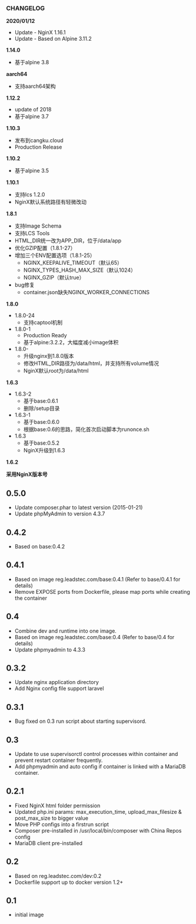 ### CHANGELOG

**2020/01/12**
* Update - NginX 1.16.1
* Update - Based on Alpine 3.11.2

**1.14.0**
* 基于alpine 3.8

**aarch64**
* 支持aarch64架构

**1.12.2**
* update of 2018
* 基于alpine 3.7

**1.10.3**
* 发布到cangku.cloud
* Production Release

**1.10.2**

* 基于alpine 3.5

**1.10.1**

* 支持lcs 1.2.0
* NginX默认系统路径有轻微改动

**1.8.1**

* 支持Image Schema
* 支持LCS Tools
* HTML_DIR统一改为APP_DIR，位于/data/app
* 优化GZIP配置（1.8.1-27）
* 增加三个ENV配置选项（1.8.1-25）
    - NGINX_KEEPALIVE_TIMEOUT（默认65）
    - NGINX_TYPES_HASH_MAX_SIZE（默认1024）
    - NGINX_GZIP（默认true）
* bug修复
    - container.json缺失NGINX_WORKER_CONNECTIONS

**1.8.0**

* 1.8.0-24
    - 支持captool机制
* 1.8.0-1
    - Production Ready
    - 基于alpine:3.2.2，大幅度减小image体积
* 1.8.0-
    - 升级nginx到1.8.0版本
    - 修改HTML_DIR路径为/data/html，并支持所有volume情况
    - NginX默认root为/data/html

**1.6.3**

* 1.6.3-2
    - 基于base:0.6.1
    - 删除/setup目录
* 1.6.3-1
    - 基于base:0.6.0
    - 根据base:0.6的思路，简化首次启动脚本为runonce.sh
* 1.6.3
    - 基于base:0.5.2
    - NginX升级到1.6.3

**1.6.2**

**采用NginX版本号**

## 0.5.0

* Update composer.phar to latest version (2015-01-21)
* Update phpMyAdmin to version 4.3.7

## 0.4.2

* Based on base:0.4.2

## 0.4.1

* Based on image reg.leadstec.com/base:0.4.1 (Refer to base/0.4.1 for details)
* Remove EXPOSE ports from Dockerfile, please map ports while creating the container

## 0.4

* Combine dev and runtime into one image.
* Based on image reg.leadstec.com/base:0.4 (Refer to base/0.4 for details)
* Update phpmyadmin to 4.3.3

## 0.3.2

* Update nginx application directory
* Add Nginx config file support laravel

## 0.3.1

* Bug fixed on 0.3 run script about starting supervisord.

## 0.3

* Update to use supervisorctl control processes within container and prevent restart container frequently.
* Add phpmyadmin and auto config if container is linked with a MariaDB container.

## 0.2.1

* Fixed NginX html folder permission
* Updated php.ini params: max_execution_time, upload_max_filesize & post_max_size to bigger value
* Move PHP configs into a firstrun script
* Composer pre-installed in /usr/local/bin/composer with China Repos config
* MariaDB client pre-installed

## 0.2

* Based on reg.leadstec.com/dev:0.2
* Dockerfile support up to docker version 1.2+

## 0.1

* initial image
